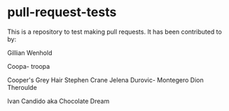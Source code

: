# pull-request-tests

This is a repository to test making pull requests. It has been contributed to by:

Gillian Wenhold

Coopa- troopa

Cooper's Grey Hair
Stephen Crane
Jelena Durovic- Montegero
Dion Theroulde

Ivan Candido aka Chocolate Dream

